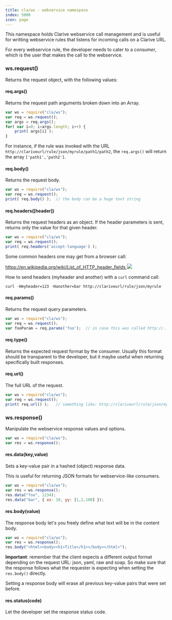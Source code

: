 ```yaml
---
title: cla/ws - webservice namespace
index: 5000
icon: page
---
```


This namespace holds Clarive webservice call
management and is useful for writting webservice
rules that listens for incoming calls on a Clarive 
URL. 

For every webservice rule, the developer needs to 
cater to a *consumer*, which is the user that 
makes the call to the webservice. 

### ws.request()

Returns the request object, with the 
following values:

#### req.args()

Returns the request path arguments broken down
into an Array.

```javascript
var ws = require("cla/ws");
var req = ws.request();
var args = req.args();
for( var i=0; i<args.length; i++) {
    print( args[i] );
}
```

For instance, if the rule was invoked with
the URL `http://clariveurl/rule/json/myrule/path1/path2`,
the `req.args()` will return the array `['path1','path2']`.

#### req.body()

Returns the request body.  

```javascript
var ws = require("cla/ws");
var req = ws.request();
print( req.body() );  // the body can be a huge text string
```

#### req.headers([header])

Returns the request headers as an object. If the 
header parameters is sent, returns only the value for that given header.

```javascript
var ws = require("cla/ws");
var req = ws.request();
print( req.headers('accept-language') ); 
```

Some common headers one may get from a browser call:

[https://en.wikipedia.org/wiki/List_of_HTTP_header_fields <img class='ext-link' src='static/images/icons/new_window_link.svg' />](https://en.wikipedia.org/wiki/List_of_HTTP_header_fields)

How to send headers (myheader and another) with a `curl` command call:

	curl -Hmyheader=123 -Hanother=bar http://clariveurl/rule/json/myrule

#### req.params()

Returns the request query parameters.

```javascript
var ws = require("cla/ws");
var req = ws.request();
var fooParam = req.params('foo');  // in case this was called http://.../?foo=bar
```

#### req.type()

Returns the expected request format by the consumer.
Usually this format should be transparent to the developer, 
but it maybe useful when returning specifically built responses.

#### req.url()

The full URL of the request. 

```javascript
var ws = require("cla/ws");
var req = ws.request();
print( req.url() );   // something like: http://clariveurl/rule/json/myrule
```

### ws.response()

Manipulate the webservice response values and options.

```javascript
var ws = require("cla/ws");
var res = ws.response();
```

#### res.data(key,value)

Sets a key-value pair in a hashed (object) response data. 

This is useful for returning JSON formats for webservice-like consumers.

```javascript
var ws = require("cla/ws");
var res = ws.response();
res.data("foo", 1234);
res.data("bar", { xx: 10, yy: [1,2,100] });
```

#### res.body(value)

The response body let's you freely define
what text will be in the content body. 

```javascript
var ws = require("cla/ws");
var res = ws.response();
res.body("<html><body><h1>Title</h1></body></html>");
```

**Important**: remember that the client expects 
a different output format depending on the request 
URL: json, yaml, raw and soap. So make sure that the response 
follows what the requester is expecting when setting the `res.body()`
directly. 

Setting a response body will erase all previous key-value pairs
that were set before.

#### res.status(code)

Let the developer set the response status code.


